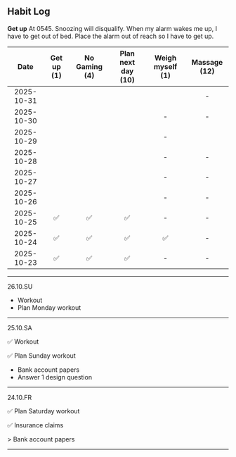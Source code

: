 ## Habit Log

**Get up**
At 0545.
Snoozing will disqualify.
When my alarm wakes me up, I have to get out of bed. Place the alarm out of reach so I have to get up.



| Date           | Get up (1)  | No Gaming (4) | Plan next day (10)| Weigh myself (1) | Massage (12) |
|:--------------:|:-----------:|:-------------:|:-----------------:|:----------------:|:------------:|
| 2025-10-31     |             |               |                   |                  |-             |
| 2025-10-30     |             |               |                   |-                 |-             |
| 2025-10-29     |             |               |                   |-                 |              |
| 2025-10-28     |             |               |                   |-                 |-             |
| 2025-10-27     |             |               |                   |-                 |-             |
| 2025-10-26     |             |               |                   |-                 |-             |
| 2025-10-25     |✅           |✅            |✅                 |-                 |-             |
| 2025-10-24     |✅           |✅            |✅                 |           ✅     |    -         |
| 2025-10-23     |✅           |✅            |✅                 |  -               |    -         |

------------------
26.10.SU

* Workout
* Plan Monday workout
  
------------------
25.10.SA

✅ Workout

✅ Plan Sunday workout

* Bank account papers
* Answer 1 design question
------------------
24.10.FR

✅ Plan Saturday workout

✅ Insurance claims

&gt; Bank account papers

------------------

<!--
**Bubke/Bubke** is a ✨ _special_ ✨ repository because its `README.md` (this file) appears on your GitHub profile.

Here are some ideas to get you started:

✅
❌
🟡
- 🔭 I’m currently working on ...
- 🌱 I’m currently learning ...
- 👯 I’m looking to collaborate on ...
- 🤔 I’m looking for help with ...
- 💬 Ask me about ...
- 📫 How to reach me: ...
- 😄 Pronouns: ...
- ⚡ Fun fact: ...
-->
